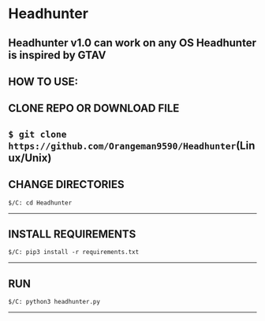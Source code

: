 # Headhunter
Headhunter v1.0 can work on any OS
Headhunter is inspired by GTAV
--------------------------
HOW TO USE:
-------------------
CLONE REPO OR DOWNLOAD FILE
--------------------
```$ git clone https://github.com/Orangeman9590/Headhunter```(Linux/Unix)
---------------------
CHANGE DIRECTORIES
----------------------
```
$/C: cd Headhunter
```
-------------------
INSTALL REQUIREMENTS
----------------
```
$/C: pip3 install -r requirements.txt
```
-------------------
RUN
------------
```
$/C: python3 headhunter.py
```
-----------------
